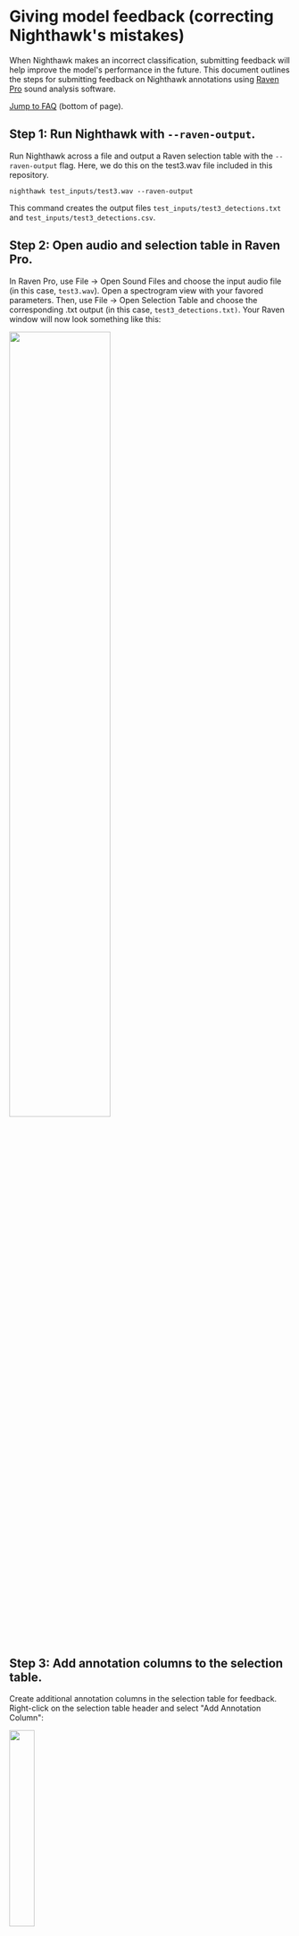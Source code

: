 # Giving model feedback (correcting Nighthawk's mistakes)

When Nighthawk makes an incorrect classification, submitting feedback will help improve the model's performance in the future. This document outlines the steps for submitting feedback on Nighthawk annotations using [Raven Pro](https://ravensoundsoftware.com/software/raven-pro/) sound analysis software.

[Jump to FAQ](#FAQ) (bottom of page).

## Step 1: Run Nighthawk with `--raven-output`.

Run Nighthawk across a file and output a Raven selection table with the `--raven-output` flag. Here, we do this on the test3.wav file included in this repository.

```         
nighthawk test_inputs/test3.wav --raven-output
```

This command creates the output files `test_inputs/test3_detections.txt` and `test_inputs/test3_detections.csv`.

## Step 2: Open audio and selection table in Raven Pro.

In Raven Pro, use File -\> Open Sound Files and choose the input audio file (in this case, `test3.wav`). Open a spectrogram view with your favored parameters. Then, use File -\> Open Selection Table and choose the corresponding .txt output (in this case, `test3_detections.txt)`. Your Raven window will now look something like this:

<img src="assets/file_and_seltab_opened.png" width="60%"/>

## Step 3: Add annotation columns to the selection table.

Create additional annotation columns in the selection table for feedback. Right-click on the selection table header and select "Add Annotation Column":

<img src="assets/add_annot.png" width="30%"/>

Name the new annotation column `category_update`:

<img src="assets/category_update.png" width="30%"/>

You have now added an empty `category_update` column to the selection table:

<img src="assets/category_update_col.png" width="30%"/>

## Step 4: Specify feedback in the `category_update` column.

There are four types of feedback you can provide: (1) specifying false positives; (2) correcting any incorrect identifications; (3) confirming Nighthawk's identifications; and (4) adding missing detections. Any of these are helpful - you can provide one, two, or all types of feedback. For example, you can provide feedback on only false positives (and not confirm, correct, or add anything).

### Specify false positives with `n`

If any Nighthawk detections actually contain no flight calls, enter `n` in the `category_update` column to specify that there are *no* flight calls in the selection. Use `n` for any of the following cases:

-   Insects, frogs, or other non-bird animals
-   Vocalizations of migratory birds that are **not** flight calls
-   Vocalizations of non-migratory birds
-   Human-made noise
-   Any other sound that is not a flight call

**IMPORTANT:** There must be **NO** flight calls present in the selection to use `n`. **DO NOT** use `n` if there are any flight calls present in the selection.

Be sure to save your selection table with any updates!

#### Example

The selection in question:

<img src="assets/n_box.png" width="60%"/>

Nighthawk thinks there is a Parulidae (warbler) call here, but we don't see an obvious call. Enter `n` in the `category_update` column to specify that there are *no* flight calls in this selection:

<img src="assets/n.png" width="30%"/>

### Correct identifications by specifying the correct category and shrinking the selection

For Nighthawk detections that are identified incorrectly (or could be identified more accurately) in the `predicted_category` column, do the following:

1.  Enter the correct classification in the `category_update` column. The entry must be one of the following:

    -   A valid species-level eBird code (the `code` column in [nighthawk/taxonomy/ebird_taxonomy.csv](../../nighthawk/taxonomy/ebird_taxonomy.csv))
    -   A valid species-level four-letter code (the `SPEC` column in [nighthawk/taxonomy/IBP-AOS-LIST21.csv](../../nighthawk/taxonomy/IBP-AOS-LIST21.csv))
    -   A valid group (the `group` column in [nighthawk/taxonomy/groups_ebird_codes.csv](../../nighthawk/taxonomy/groups_ebird_codes.csv))
    -   A valid family (the Latin word from the `family` column in [nighthawk/taxonomy/ebird_taxonomy.csv](../../nighthawk/taxonomy/ebird_taxonomy.csv))
    -   A valid order (the `order` column in [nighthawk/taxonomy/ebird_taxonomy.csv](../../nighthawk/taxonomy/ebird_taxonomy.csv))

2.  Shrink the selection to cover only the identified call.

3.  Be sure to save your selection table with any updates!

#### Example

The selection in question:

<img src="assets/turdidae_box_before.png" width="60%"/>

Nighthawk thinks there is a Passeriformes (passerine) call here. We think it can be confidently identified to family Turdidae (thrushes), so we enter `Turdidae` in the `category_update` column:

<img src="assets/turdidae.png" width="30%"/>

We make sure to shrink the selection so it defines a box around the specific call in question:

<img src="assets/turdidae_box_after.png" width="60%"/>

### Confirm identifications by using `c` and shrinking the selection

For Nighthawk detections that are identified correctly (in the `class` column), do the following steps:

1.  Enter `c` in the `category_update` column.
2.  Shrink the selection to cover only the correctly-identified call.
3.  Ensure any nearby flight calls are also boxed.
4.  Be sure to save your selection table with any updates!

#### Example

The selection in question:

<img src="assets/swathr_box_before.png" width="60%"/>

We think this is indeed swathr (Swainson's Thrush), so we enter `c` in the category_update column:

<img src="assets/swathr_c.png" width="30%"/>

We make sure to shrink the selection so it defines a box around the specific call in question:

<img src="assets/swathr_box_after.png" width="60%"/>

### Add any missed detections by creating a new selection

If you encounter flight calls that were not detected by Nighthawk, you can create a new selection and add the correct classification to the `category_update` column:

1.  Draw a new selection box around the call.
2.  Commit the selection by pressing Enter.
3.  Add the correct ID to the `category_update` column corresponding to the new selection.
4.  Be sure to save your selection table with any updates!

**IMPORTANT**: DO NOT add selections for vocalizations that are not flight calls.

#### Example

Note that for this example, which uses `test3.wav`, I have deleted some of Nighthawk's detections in order to demonstrate how to add new detections. If you run Nighthawk on `test3.wav`, you will likely not find any missed calls.

The audio in question. We see a faint Parulidae (warbler) call that Nighthawk has not detected:

<img src="assets/new_parulidae_spec.png" width="60%"/>

We draw a new selection box around the call. The box borders are dashed, which means we have not yet committed the selection:

<img src="assets/new_parulidae_uncommitted.png" width="60%"/>

After committing the selection, the box borders are solid:

<img src="assets/new_parulidae_committed.png" width="60%"/>

We add our ID to the `category_update` column:

<img src="assets/new_parulidae.png" width="30%"/>

## Step 5: Save selection table, record metadata in a .yml file, and run `prep_nighthawk` to compile feedback files.

Once you are finished reviewing a file, make sure to save the selection table (.txt file). Then, create a new YAML file with metadata about the recording. A YAML file is simply a text file with a particular formatting. Use `test3.yml` as a template. The contents of that file are shown here for easy reference.

**IMPORTANT: Please ensure that the recording start time entered in your YAML file is in Universal Coordinated Time (UTC) and NOT in your local time zone.**

```         
recordist:
    name: Benjamin Van Doren
    email: vandoren@cornell.edu

location:
    name: Ithaca_House
    latitude: 42.44
    longitude: -76.50

equipment:
    microphone: Sennheiser XS Lav Mic
    recorder: iPhone 8
    accessories: Belkin charge adapter and Anker powerbank

recording_session:
    start_time_utc: 2023-05-11 01:16:00
```

You should now have three different files:

-   An audio file that was run through Nighthawk (e.g. `test3.wav`)

-   A selection table (txt) file edited in Raven (e.g. `test3_detections.txt`)

-   A YAML file with metadata about your recording (e.g. `test3.yml`)

The final step is to run a utility that comes with the Nighthawk package, called `prep_feedback`. This command-line program takes audio, txt, and yml files and outputs a single .tar.gz archive to upload to the Nighthawk developers. For example, this is how we would run `prep_feedback` on our example files:

`prep_feedback --audio test3.wav --txt test3_detections.txt --yaml test3.yml`

This outputs the following:

```         
NOTE: Please ensure that the recording start time entered
in your YAML file is in Universal Coordinated Time (UTC).

Checks passed.
Writing archive BENJAMINVANDOREN_ITHACA-HOUSE_42.44_-76.50_20230511_011600_Z.tar.gz.

Done. Please send this file to Nighthawk developers.
```

The utility has now created a new file, a .tar.gz archive called `BENJAMINVANDOREN_ITHACA-HOUSE_42.44_-76.50_20230511_011600_Z.tar.gz`.

Now, please send us your .tar.gz file. Contact Benjamin Van Doren ([vandoren\@cornell.edu](mailto:vandoren@cornell.edu)) for instructions on submitting files, or for questions about errors encountered when running `prep_feedback`. This program runs various checks on the files to make sure they are consistent with our expectations; missing columns and typos of various kinds will result in an error.

## FAQ

### Do I need to review an entire file in order to submit feedback?

No. Only entries in the `category_update` column will be incorporated into further model training. Any unreviewed detections will have blank entries in `category_update` and will be ignored.

### What if I only want to review for false positives, and not make ID corrections?

No problem! Feel free to only enter `n` in the `category_update` column where Nighthawk has returned a false positive, and leave everything else blank. All other unreviewed detections will have blank entries in `category_update` and will be ignored.

### Should I add identifications for vocalizations that are not flight calls?

No. Vocalizations that are not flight calls should be ignored (or marked as `n` if they triggered a Nighthawk detection).
